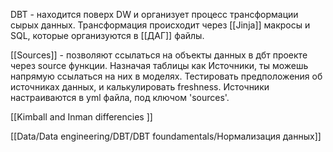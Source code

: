 DBT - находится поверх DW и организует процесс трансформации сырых данных. Трансформация происходит через [[Jinja]] макросы и SQL, которые организуются в [[ДАГ]] файлы.

[[Sources]] - позволяют ссылаться на объекты данных в дбт проекте через source функции. Назначая таблицы как Источники, ты можешь напрямую ссылаться на них в моделях. Тестировать предположения об источниках данных, и калькулировать freshness. 
Источники настраиваются в yml файла, под ключом 'sources'.

[[Kimball and Inman differencies ]]

[[Data/Data engineering/DBT/DBT foundamentals/Нормализация данных]]


